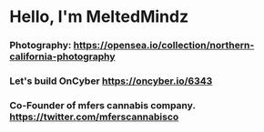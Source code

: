 # Hello, I'm MeltedMindz 
### Photography: https://opensea.io/collection/northern-california-photography
### Let's build OnCyber https://oncyber.io/6343
### Co-Founder of mfers cannabis company. https://twitter.com/mferscannabisco

